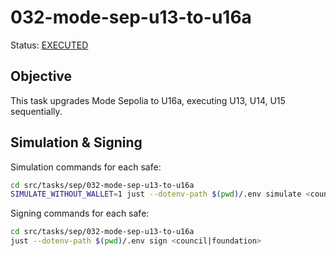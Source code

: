 # 032-mode-sep-u13-to-u16a

Status: [EXECUTED](https://sepolia.etherscan.io/tx/0x6d7daa0187cb285247d0ff69d3e3726b1ba5cadea9e36ae7a1767d291f269b15)

## Objective

This task upgrades Mode Sepolia to U16a, executing U13, U14, U15 sequentially.

## Simulation & Signing

Simulation commands for each safe:
```bash
cd src/tasks/sep/032-mode-sep-u13-to-u16a
SIMULATE_WITHOUT_WALLET=1 just --dotenv-path $(pwd)/.env simulate <council|foundation>
```

Signing commands for each safe:
```bash
cd src/tasks/sep/032-mode-sep-u13-to-u16a
just --dotenv-path $(pwd)/.env sign <council|foundation>
```
